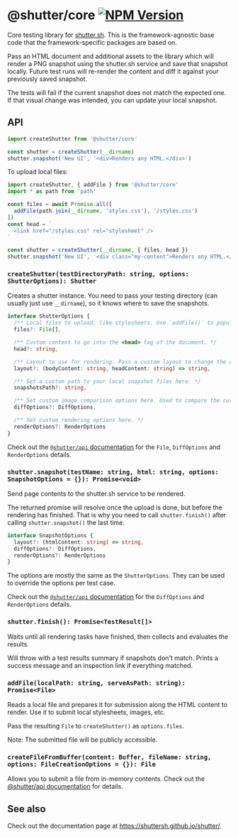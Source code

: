 # @shutter/core [![NPM Version](https://img.shields.io/npm/v/@shutter/core.svg)](https://www.npmjs.com/package/@shutter/core)

Core testing library for [shutter.sh](https://shutter.sh). This is the framework-agnostic base code that the framework-specific packages are based on.

Pass an HTML document and additional assets to the library which will render a PNG snapshot using the shutter.sh service and save that snapshot locally. Future test runs will re-render the content and diff it against your previously saved snapshot.

The tests will fail if the current snapshot does not match the expected one. If that visual change was intended, you can update your local snapshot.


## API

```ts
import createShutter from '@shutter/core'

const shutter = createShutter(__dirname)
shutter.snapshot('New UI', '<div>Renders any HTML.</div>')
```

To upload local files:

```ts
import createShutter, { addFile } from '@shutter/core'
import * as path from 'path'

const files = await Promise.all([
  addFile(path.join(__dirname, 'styles.css'), '/styles.css')
])
const head = `
  <link href="/styles.css" rel="stylesheet" />
`

const shutter = createShutter(__dirname, { files, head })
shutter.snapshot('New UI', '<div class="my-content">Renders any HTML.</div>')
```


### `createShutter(testDirectoryPath: string, options: ShutterOptions): Shutter`

Creates a shutter instance. You need to pass your testing directory (can usually just use `__dirname`), so it knows where to save the snapshots.

```ts
interface ShutterOptions {
  /** Local files to upload, like stylesheets. Use `addFile()` to populate this array. */
  files?: File[],

  /** Custom content to go into the <head> tag of the document. */
  head?: string,

  /** Layout to use for rendering. Pass a custom layout to change the overall page structure. */
  layout?: (bodyContent: string, headContent: string) => string,

  /** Set a custom path to your local snapshot files here. */
  snapshotsPath?: string,

  /** Set custom image comparison options here. Used to compare the current snapshot to the expectation. */
  diffOptions?: DiffOptions,

  /** Set custom rendering options here. */
  renderOptions?: RenderOptions
}
```

Check out the [`@shutter/api` documentation](../api/README.md) for the `File`, `DiffOptions` and `RenderOptions` details.

### `shutter.snapshot(testName: string, html: string, options: SnapshotOptions = {}): Promise<void>`

Send page contents to the shutter.sh service to be rendered.

The returned promise will resolve once the upload is done, but before the rendering has finished. That is why you need to call `shutter.finish()` after calling `shutter.snapshot()` the last time.

```ts
interface SnapshotOptions {
  layout?: (htmlContent: string) => string,
  diffOptions?: DiffOptions,
  renderOptions?: RenderOptions
}
```

The options are mostly the same as the `ShutterOptions`. They can be used to override the options per test case.

Check out the [`@shutter/api` documentation](../api/README.md) for the `DiffOptions` and `RenderOptions` details.

### `shutter.finish(): Promise<TestResult[]>`

Waits until all rendering tasks have finished, then collects and evaluates the results.

Will throw with a test results summary if snapshots don't match. Prints a success message and an inspection link if everything matched.

### `addFile(localPath: string, serveAsPath: string): Promise<File>`

Reads a local file and prepares it for submission along the HTML content to render. Use it to submit local stylesheets, images, etc.

Pass the resulting `File` to `createShutter()` as `options.files`.

Note: The submitted file will be publicly accessible.

### `createFileFromBuffer(content: Buffer, fileName: string, options: FileCreationOptions = {}): File`

Allows you to submit a file from in-memory contents. Check out the [@shutter/api documentation](../api) for details.

## See also

Check out the documentation page at <https://shuttersh.github.io/shutter/>.
